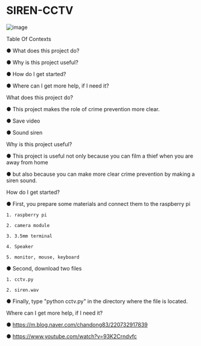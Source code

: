 # SIREN-CCTV

![image](https://user-images.githubusercontent.com/54634455/84468402-b3947680-acb9-11ea-9dfd-8c77789e8cc7.png)


Table Of Contexts


  ● What does this project do?
  
  ● Why is this project useful?
  
  ● How do I get started?
  
  ● Where can I get more help, if I need it?


What does this project do?

  ● This project makes the role of crime prevention more clear.
  
  ● Save video
  
  ● Sound siren
  
   
Why is this project useful?

  ● This project is useful not only because you can film a thief when you are away from home 
  
  ● but also because you can make more clear crime prevention by making a siren sound.
  
  
How do I get started?

  ● First, you prepare some materials and connect them to the raspberry pi
  
    1. raspberry pi
    
    2. camera module
    
    3. 3.5mm terminal
    
    4. Speaker
    
    5. monitor, mouse, keyboard
    


  ● Second, download two files 
  
    1. cctv.py
    
    2. siren.wav
    
  
  ● Finally, type "python cctv.py" in the directory where the file is located.
  
      
 Where can I get more help, if I need it?
 
  ● https://m.blog.naver.com/chandong83/220732917839
  
  ● https://www.youtube.com/watch?v=93K2Crndvfc
  
  
